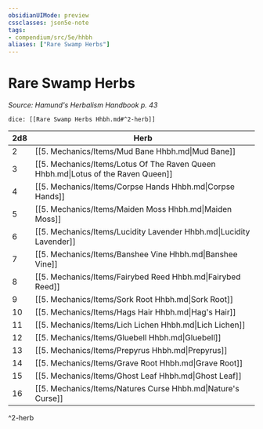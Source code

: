 ```yaml
---
obsidianUIMode: preview
cssclasses: json5e-note
tags:
- compendium/src/5e/hhbh
aliases: ["Rare Swamp Herbs"]
---
```

# Rare Swamp Herbs
*Source: Hamund's Herbalism Handbook p. 43* 

`dice: [[Rare Swamp Herbs Hhbh.md#^2-herb]]`

| 2d8 | Herb |
|-----|------|
| 2 | [[5. Mechanics/Items/Mud Bane Hhbh.md\|Mud Bane]] |
| 3 | [[5. Mechanics/Items/Lotus Of The Raven Queen Hhbh.md\|Lotus of the Raven Queen]] |
| 4 | [[5. Mechanics/Items/Corpse Hands Hhbh.md\|Corpse Hands]] |
| 5 | [[5. Mechanics/Items/Maiden Moss Hhbh.md\|Maiden Moss]] |
| 6 | [[5. Mechanics/Items/Lucidity Lavender Hhbh.md\|Lucidity Lavender]] |
| 7 | [[5. Mechanics/Items/Banshee Vine Hhbh.md\|Banshee Vine]] |
| 8 | [[5. Mechanics/Items/Fairybed Reed Hhbh.md\|Fairybed Reed]] |
| 9 | [[5. Mechanics/Items/Sork Root Hhbh.md\|Sork Root]] |
| 10 | [[5. Mechanics/Items/Hags Hair Hhbh.md\|Hag's Hair]] |
| 11 | [[5. Mechanics/Items/Lich Lichen Hhbh.md\|Lich Lichen]] |
| 12 | [[5. Mechanics/Items/Gluebell Hhbh.md\|Gluebell]] |
| 13 | [[5. Mechanics/Items/Prepyrus Hhbh.md\|Prepyrus]] |
| 14 | [[5. Mechanics/Items/Grave Root Hhbh.md\|Grave Root]] |
| 15 | [[5. Mechanics/Items/Ghost Leaf Hhbh.md\|Ghost Leaf]] |
| 16 | [[5. Mechanics/Items/Natures Curse Hhbh.md\|Nature's Curse]] |
^2-herb